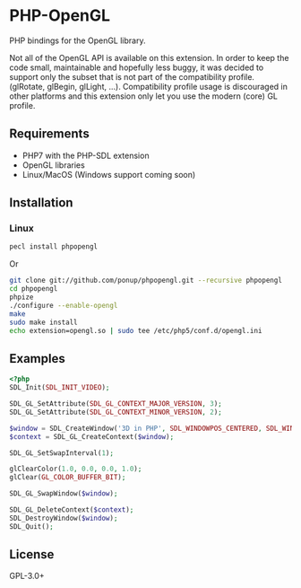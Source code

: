 
# PHP-OpenGL

PHP bindings for the OpenGL library.

Not all of the OpenGL API is available on this extension. In order to keep the code small, maintainable and hopefully less buggy, it was decided to support only the subset that is not part of the compatibility profile. (glRotate, glBegin, glLight, ...). Compatibility profile usage is discouraged in other platforms and this extension only let you use the modern (core) GL profile. 

## Requirements

- PHP7 with the PHP-SDL extension
- OpenGL libraries
- Linux/MacOS (Windows support coming soon)

## Installation

### Linux

```sh
pecl install phpopengl
```

Or

```sh
git clone git://github.com/ponup/phpopengl.git --recursive phpopengl
cd phpopengl
phpize
./configure --enable-opengl
make
sudo make install
echo extension=opengl.so | sudo tee /etc/php5/conf.d/opengl.ini
```

## Examples

```php
<?php
SDL_Init(SDL_INIT_VIDEO);

SDL_GL_SetAttribute(SDL_GL_CONTEXT_MAJOR_VERSION, 3);
SDL_GL_SetAttribute(SDL_GL_CONTEXT_MINOR_VERSION, 2);

$window = SDL_CreateWindow('3D in PHP', SDL_WINDOWPOS_CENTERED, SDL_WINDOWPOS_CENTERED, 512, 512, SDL_WINDOW_OPENGL | SDL_WINDOW_SHOWN);
$context = SDL_GL_CreateContext($window);

SDL_GL_SetSwapInterval(1);

glClearColor(1.0, 0.0, 0.0, 1.0);
glClear(GL_COLOR_BUFFER_BIT);

SDL_GL_SwapWindow($window);

SDL_GL_DeleteContext($context);
SDL_DestroyWindow($window);
SDL_Quit();
```

## License

GPL-3.0+

